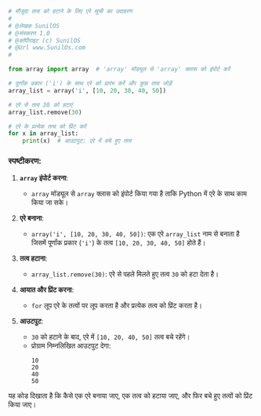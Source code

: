 

```python
# मौजूदा तत्व को हटाने के लिए एरे सूची का उदाहरण
# 
# @लेखक SunilOS  
# @संस्करण 1.0
# @कॉपीराइट (c) SunilOS  
# @Url www.SunilOs.com
#

from array import array  # 'array' मॉड्यूल से 'array' क्लास को इंपोर्ट करें

# पूर्णांक प्रकार ('i') के साथ एरे को प्रारंभ करें और कुछ तत्व जोड़ें
array_list = array('i', [10, 20, 30, 40, 50])

# एरे से तत्व 30 को हटाएं
array_list.remove(30)

# एरे के प्रत्येक तत्व को प्रिंट करें
for x in array_list:
    print(x)  # आउटपुट: एरे में बचे हुए तत्व
```

### स्पष्टीकरण:

1. **`array` इंपोर्ट करना**:
   - `array` मॉड्यूल से `array` क्लास को इंपोर्ट किया गया है ताकि Python में एरे के साथ काम किया जा सके।

2. **एरे बनाना**:
   - `array('i', [10, 20, 30, 40, 50])`: एक एरे `array_list` नाम से बनाता है जिसमें पूर्णांक प्रकार (`'i'`) के तत्व `[10, 20, 30, 40, 50]` होते हैं।

3. **तत्व हटाना**:
   - `array_list.remove(30)`: एरे से पहले मिलते हुए तत्व `30` को हटा देता है।

4. **आयात और प्रिंट करना**:
   - `for` लूप एरे के तत्वों पर लूप करता है और प्रत्येक तत्व को प्रिंट करता है।

5. **आउटपुट**:
   - `30` को हटाने के बाद, एरे में `[10, 20, 40, 50]` तत्व बचे रहेंगे।
   - प्रोग्राम निम्नलिखित आउटपुट देगा:
     ```
     10
     20
     40
     50
     ```

यह कोड दिखाता है कि कैसे एक एरे बनाया जाए, एक तत्व को हटाया जाए, और फिर बचे हुए तत्वों को प्रिंट किया जाए।
